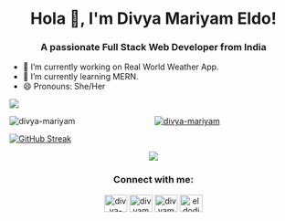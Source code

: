 

<h1 align="center"> Hola 👋, I'm Divya Mariyam Eldo!</h1>
<h3 align="center">A passionate Full Stack Web Developer from India</h3>



<!--
**Divya-mariyam/Divya-mariyam** is a ✨ _special_ ✨ repository because its `README.md` (this file) appears on your GitHub profile.

Here are some ideas to get you started:
-->
- 🔭 I’m currently working on Real World Weather App.
- 🌱 I’m currently learning MERN.
- 😄 Pronouns: She/Her


<img src="https://github-readme-stats.vercel.app/api?username=Divya-mariyam&&show_icons=true&title_color=ffffff&icon_color=bb2acf&text_color=daf7dc&bg_color=191919">

<p><img align="left" src="https://github-readme-stats.vercel.app/api/top-langs?username=divya-mariyam&show_icons=true&locale=en&layout=compact&show_icons=true&title_color=ffffff&icon_color=bb2acf&text_color=daf7dc&bg_color=191919" alt="divya-mariyam" /></p>


<!-- ## <p align="left">&nbsp;&nbsp;&nbsp;&nbsp;&nbsp;&nbsp;&nbsp;&nbsp;&nbsp;&nbsp;&nbsp;&nbsp;&nbsp;&nbsp;&nbsp;&nbsp;&nbsp;&nbsp;&nbsp;&nbsp;&nbsp;&nbsp;&nbsp;&nbsp;&nbsp;&nbsp;&nbsp;&nbsp;&nbsp;&nbsp;&nbsp;&nbsp;&nbsp;&nbsp;&nbsp;&nbsp;&nbsp;&nbsp;&nbsp;&nbsp;&nbsp;&nbsp;&nbsp;&nbsp;&nbsp;&nbsp;&nbsp;&nbsp;&nbsp;&nbsp;&nbsp;&nbsp;&nbsp;&nbsp;&nbsp;&nbsp;&nbsp;&nbsp;&nbsp;&nbsp;&nbsp;&nbsp;&nbsp;&nbsp;&nbsp;&nbsp;&nbsp;&nbsp;&nbsp;&nbsp;&nbsp;&nbsp;&nbsp;Languages</p>

<img alt="Python" src="https://img.shields.io/badge/Python-FFD43B?style=for-the-badge&logo=python&logoColor=darkgreen"/><img alt="HTML5" src="https://img.shields.io/badge/HTML5-E34F26?style=for-the-badge&logo=html5&logoColor=white"/><img alt="Js" src="https://img.shields.io/badge/JavaScript-F7DF1E?style=for-the-badge&logo=javascript&logoColor=black"/><img alt="PHP" src="https://img.shields.io/badge/PHP-777BB4?style=for-the-badge&logo=php&logoColor=white"/><img alt="C" src="https://img.shields.io/badge/C-00599C?style=for-the-badge&logo=c&logoColor=white"/><img alt="C++" src="https://img.shields.io/badge/C%2B%2B-00599C?style=for-the-badge&logo=c%2B%2B&logoColor=yellow"/><img alt="Java" src="https://img.shields.io/badge/Java-ED8B00?style=for-the-badge&logo=java&logoColor=white"/>

## <p align="left">&nbsp;&nbsp;&nbsp;&nbsp;&nbsp;&nbsp;&nbsp;&nbsp;&nbsp;&nbsp;&nbsp;&nbsp;&nbsp;&nbsp;&nbsp;&nbsp;&nbsp;&nbsp;&nbsp;&nbsp;&nbsp;&nbsp;&nbsp;&nbsp;&nbsp;&nbsp;&nbsp;&nbsp;&nbsp;&nbsp;&nbsp;&nbsp;&nbsp;&nbsp;&nbsp;&nbsp;&nbsp;&nbsp;&nbsp;&nbsp;&nbsp;&nbsp;&nbsp;&nbsp;&nbsp;&nbsp;&nbsp;&nbsp;&nbsp;&nbsp;&nbsp;&nbsp;&nbsp;&nbsp;&nbsp;&nbsp;&nbsp;&nbsp;&nbsp;&nbsp;&nbsp;&nbsp;&nbsp;&nbsp;&nbsp;&nbsp;&nbsp;&nbsp;&nbsp;&nbsp;&nbsp;&nbsp;&nbsp;Frameworks</p>
<img alt="Node.js" src="https://img.shields.io/badge/Node.js-339933?style=for-the-badge&logo=nodedotjs&logoColor=white"/><img alt="React" src="https://img.shields.io/badge/React-20232A?style=for-the-badge&logo=react&logoColor=61DAFB"/><img alt="Git" src="https://img.shields.io/badge/Git-F05032?style=for-the-badge&logo=git&logoColor=white"/>

## <p align="left">&nbsp;&nbsp;&nbsp;&nbsp;&nbsp;&nbsp;&nbsp;&nbsp;&nbsp;&nbsp;&nbsp;&nbsp;&nbsp;&nbsp;&nbsp;&nbsp;&nbsp;&nbsp;&nbsp;&nbsp;&nbsp;&nbsp;&nbsp;&nbsp;&nbsp;&nbsp;&nbsp;&nbsp;&nbsp;&nbsp;&nbsp;&nbsp;&nbsp;&nbsp;&nbsp;&nbsp;&nbsp;&nbsp;&nbsp;&nbsp;&nbsp;&nbsp;&nbsp;&nbsp;&nbsp;&nbsp;&nbsp;&nbsp;&nbsp;&nbsp;&nbsp;&nbsp;&nbsp;&nbsp;&nbsp;&nbsp;&nbsp;&nbsp;&nbsp;&nbsp;&nbsp;&nbsp;&nbsp;&nbsp;&nbsp;&nbsp;&nbsp;&nbsp;&nbsp;&nbsp;&nbsp;&nbsp;&nbsp;&nbsp;&nbsp;&nbsp;&nbsp;&nbsp;&nbsp;&nbsp;&nbsp;OS</p>
<img alt="Windows" src="https://img.shields.io/badge/Windows-3DDC84?style=for-the-badge&logo=windows&logoColor=white"/><img alt="Linux" src="https://img.shields.io/badge/Linux-FCC624?style=for-the-badge&logo=linux&logoColor=black"/><img alt="Ubuntu" src="https://img.shields.io/badge/ubuntu-557C94?style=for-the-badge&logo=ubuntu&logoColor=white"/><img alt="Android" src="https://img.shields.io/badge/Android-E95420?style=for-the-badge&logo=android&logoColor=white"/>
-->
<p align="center"><a href="https://github.com/ryo-ma/github-profile-trophy"><img src="https://github-profile-trophy.vercel.app/?username=divya-mariyam&theme=alduin" alt="divya-mariyam" /></a> </p>












 

[![GitHub Streak](https://github-readme-streak-stats.herokuapp.com/?user=divya-mariyam)](https://git.io/streak-stats)


<p align="center"> <img src="https://komarev.com/ghpvc/?username=divya-mariyam&label=Profile%20views&color=0e75b6&style=flat"/> </p>










<h3 align="center">Connect with me:</h3>
<p align="center">
<a href="https://linkedin.com/in/divyamariyameldo" target="blank"><img align="center" src="https://raw.githubusercontent.com/rahuldkjain/github-profile-readme-generator/master/src/images/icons/Social/linked-in-alt.svg" alt="divya-mariyam-eldo" height="30" width="40" /></a>
<a href="https://www.hackerrank.com/divyameldo" target="blank"><img align="center" src="https://raw.githubusercontent.com/rahuldkjain/github-profile-readme-generator/master/src/images/icons/Social/hackerrank.svg" alt="divyameldo" height="30" width="40" /></a>
  <a href="https://auth.geeksforgeeks.org/user/divyameldo" target="blank"><img align="center" src="https://raw.githubusercontent.com/rahuldkjain/github-profile-readme-generator/master/src/images/icons/Social/geeks-for-geeks.svg" alt="divyameldo" height="30" width="40" /></a>
  <a href="https://twitter.com/eldodivya" target="blank"><img align="center" src="https://raw.githubusercontent.com/rahuldkjain/github-profile-readme-generator/master/src/images/icons/Social/twitter.svg" alt="eldodivya" height="30" width="40" /></a>
</p>





